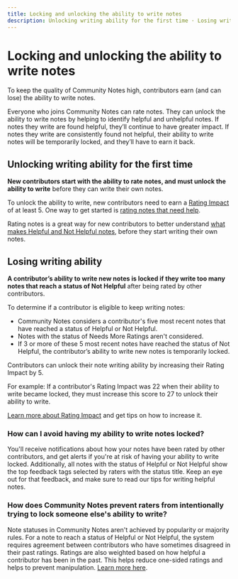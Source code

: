 ```yaml
---
title: Locking and unlocking the ability to write notes
description: Unlocking writing ability for the first time · Losing writing ability
---
```

# Locking and unlocking the ability to write notes

To keep the quality of Community Notes high, contributors earn (and can lose) the ability to write notes.

Everyone who joins Community Notes can rate notes. They can unlock the ability to write notes by helping to identify helpful and unhelpful notes. If notes they write are found helpful, they’ll continue to have greater impact. If notes they write are consistently found not helpful, their ability to write notes will be temporarily locked, and they’ll have to earn it back.

## Unlocking writing ability for the first time

**New contributors start with the ability to rate notes, and must unlock the ability to write** before they can write their own notes.

To unlock the ability to write, new contributors need to earn a [Rating Impact](./writing-and-rating-impact) of at least 5. One way to get started is [rating notes that need help](../rating-notes).

Rating notes is a great way for new contributors to better understand [what makes Helpful and Not Helpful notes](./examples), before they start writing their own notes.

## Losing writing ability

**A contributor’s ability to write new notes is locked if they write too many notes that reach a status of Not Helpful** after being rated by other contributors.

To determine if a contributor is eligible to keep writing notes:

- Community Notes considers a contributor's five most recent notes that have reached a status of Helpful or Not Helpful.
- Notes with the status of Needs More Ratings aren't considered.
- If 3 or more of these 5 most recent notes have reached the status of Not Helpful, the contributor’s ability to write new notes is temporarily locked.

Contributors can unlock their note writing ability by increasing their Rating Impact by 5.

For example: If a contributor's Rating Impact was 22 when their ability to write became locked, they must increase this score to 27 to unlock their ability to write.

[Learn more about Rating Impact](./writing-and-rating-impact) and get tips on how to increase it.

### How can I avoid having my ability to write notes locked?

You'll receive notifications about how your notes have been rated by other contributors, and get alerts if you're at risk of having your ability to write locked. Additionally, all notes with the status of Helpful or Not Helpful show the top feedback tags selected by raters with the status title. Keep an eye out for that feedback, and make sure to read our tips for writing helpful notes.

### How does Community Notes prevent raters from intentionally trying to lock someone else's ability to write?

Note statuses in Community Notes aren't achieved by popularity or majority rules. For a note to reach a status of Helpful or Not Helpful, the system requires agreement between contributors who have sometimes disagreed in their past ratings. Ratings are also weighted based on how helpful a contributor has been in the past. This helps reduce one-sided ratings and helps to prevent manipulation. [Learn more here](./diversity-of-perspectives).
